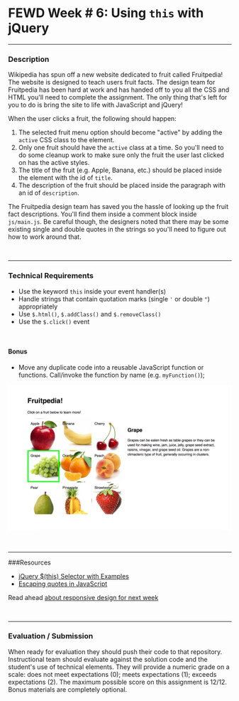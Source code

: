 # FEWD Week # 6: Using `this` with jQuery

---


### Description

Wikipedia has spun off a new website dedicated to fruit called Fruitpedia!
The website is designed to teach users fruit facts. The design team for
Fruitpedia has been hard at work and has handed off to you all the CSS and
HTML you'll need to complete the assignment. The only thing that's left for you to do is bring the site to life with JavaScript and jQuery!

When the user clicks a fruit, the following should happen:
1. The selected fruit menu option should become "active" by adding the `active` CSS class to the element.
2. Only one fruit should have the `active` class at a time. So you'll need to do some cleanup work to make sure only the fruit the user last clicked on
has the active styles.
3. The title of the fruit (e.g. Apple, Banana, etc.) should be placed inside the element with the id of `title`.
4. The description of the fruit should be placed inside the paragraph with an id of `description`.

The Fruitpedia design team has saved you the hassle of looking up the fruit fact descriptions. You'll find them inside a comment block inside `js/main.js`. Be careful though, the designers noted that there may be some existing single and double quotes in the strings so you'll need to figure out how to work around that.

<br>

---


### Technical Requirements

- Use the keyword ```this``` inside your event handler(s)
- Handle strings that contain quotation marks (single ```'``` or double ```"```) appropriately
- Use ```$.html()```, ```$.addClass()``` and ```$.removeClass()```
- Use the ```$.click()``` event

<br>

#### Bonus

- Move any duplicate code into a reusable JavaScript function or functions. Call/invoke the function by name (e.g. ```myFunction()```);


![Deliverable](images/fruitpedia_solution.png)




<br>

---

###Resources


- [jQuery $(this) Selector with Examples](http://html-tuts.com/jquery-this-selector/)
- [Escaping quotes in JavaScript](https://ga-students.github.io/fewd-dc-31/09_variables_conditionals/#/13/1)

Read ahead [about responsive design for next week](http://www.smashingmagazine.com/2011/01/12/guidelines-for-responsive-web-design/)


<br>

---

### Evaluation / Submission


When ready for evaluation they should push their code to that repository. Instructional team should evaluate against the solution code and the student's use of technical elements. They will provide a numeric grade on a scale: does not meet expectations (0); meets expectations (1); exceeds expectations (2).  The maximum possible score on this assignment is 12/12. Bonus materials are completely optional.
